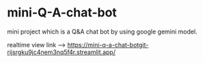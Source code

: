 # mini-Q-A-chat-bot
mini project which is a Q&amp;A chat bot by using google gemini model.

realtime view link --> https://mini-q-a-chat-botgit-rijsrgku9jc4nem3nq5f4r.streamlit.app/